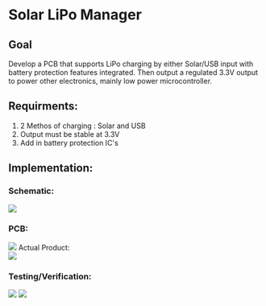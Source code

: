 # Solar LiPo Manager
## Goal
Develop a PCB that supports LiPo charging by either Solar/USB input with battery protection features integrated. Then output a regulated 3.3V output to power other electronics, mainly low power microcontroller.

## Requirments:
1. 2 Methos of charging : Solar and USB
2. Output must be stable at 3.3V
3. Add in battery protection IC's

## Implementation:

### Schematic:
![](Images/Schematic.JPG) 

### PCB:
![](Images/PCB.gif) 
Actual Product:
<br/>
![](Images/Light.jpg) 
### Testing/Verification:
![](Images/3.3.jpg) 
![](Images/Output.jpg) 
